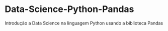 # Data-Science-Python-Pandas
Introdução a Data Science na linguagem Python usando a biblioteca Pandas
